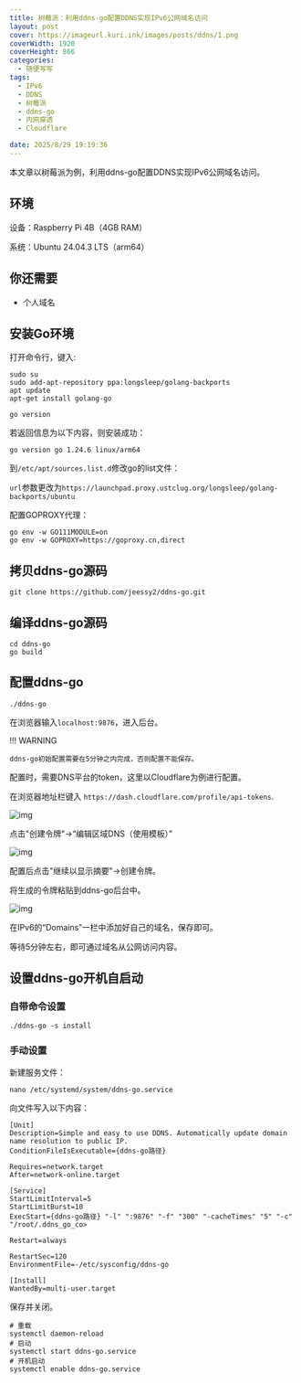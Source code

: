```yaml
---
title: 树莓派：利用ddns-go配置DDNS实现IPv6公网域名访问
layout: post
cover: https://imageurl.kuri.ink/images/posts/ddns/1.png
coverWidth: 1920
coverHeight: 866
categories:
  - 随便写写
tags:
  - IPv6
  - DDNS
  - 树莓派
  - ddns-go
  - 内网穿透
  - Cloudflare

date: 2025/8/29 19:19:36
---
```


本文章以树莓派为例，利用ddns-go配置DDNS实现IPv6公网域名访问。

<!--more-->

## 环境

设备：Raspberry Pi 4B（4GB RAM）

系统：Ubuntu 24.04.3 LTS（arm64）

## 你还需要

- 个人域名

## 安装Go环境

打开命令行，键入:

```shell
sudo su
sudo add-apt-repository ppa:longsleep/golang-backports
apt update
apt-get install golang-go
```

```
go version
```

若返回信息为以下内容，则安装成功：

```
go version go 1.24.6 linux/arm64
```

到`/etc/apt/sources.list.d`修改go的list文件：

`url`参数更改为`https://launchpad.proxy.ustclug.org/longsleep/golang-backports/ubuntu`

配置GOPROXY代理：

```
go env -w GO111MODULE=on
go env -w GOPROXY=https://goproxy.cn,direct
```

## 拷贝ddns-go源码

```
git clone https://github.com/jeessy2/ddns-go.git
```

## 编译ddns-go源码

```
cd ddns-go
go build
```

## 配置ddns-go

```
./ddns-go
```

在浏览器输入`localhost:9876`，进入后台。

!!! WARNING

    ddns-go初始配置需要在5分钟之内完成，否则配置不能保存。

配置时，需要DNS平台的token，这里以Cloudflare为例进行配置。

在浏览器地址栏键入 ``https://dash.cloudflare.com/profile/api-tokens``.

![img](https://imageurl.kuri.ink/images/posts/ddns/2.png)

点击"创建令牌"→“编辑区域DNS（使用模板）”

![img](https://imageurl.kuri.ink/images/posts/ddns/3.png)

配置后点击"继续以显示摘要"→创建令牌。

将生成的令牌粘贴到ddns-go后台中。

![img](https://imageurl.kuri.ink/images/posts/ddns/4.png)

在IPv6的“Domains”一栏中添加好自己的域名，保存即可。

等待5分钟左右，即可通过域名从公网访问内容。

## 设置ddns-go开机自启动

### 自带命令设置

```
./ddns-go -s install
```

### 手动设置

新建服务文件：

```
nano /etc/systemd/system/ddns-go.service
```

向文件写入以下内容：

```
[Unit]
Description=Simple and easy to use DDNS. Automatically update domain name resolution to public IP.
ConditionFileIsExecutable={ddns-go路径}

Requires=network.target
After=network-online.target

[Service]
StartLimitInterval=5
StartLimitBurst=10
ExecStart={ddns-go路径} "-l" ":9876" "-f" "300" "-cacheTimes" "5" "-c" "/root/.ddns_go_co>

Restart=always

RestartSec=120
EnvironmentFile=-/etc/sysconfig/ddns-go

[Install]
WantedBy=multi-user.target
```

保存并关闭。

```
# 重载
systemctl daemon-reload
# 启动
systemctl start ddns-go.service
# 开机启动
systemctl enable ddns-go.service
```